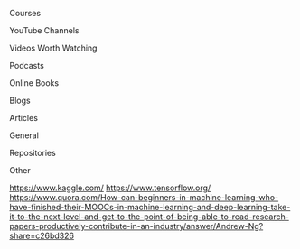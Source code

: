 Courses



YouTube Channels


Videos Worth Watching


Podcasts


Online Books


Blogs


Articles


General


Repositories




Other

https://www.kaggle.com/
https://www.tensorflow.org/
https://www.quora.com/How-can-beginners-in-machine-learning-who-have-finished-their-MOOCs-in-machine-learning-and-deep-learning-take-it-to-the-next-level-and-get-to-the-point-of-being-able-to-read-research-papers-productively-contribute-in-an-industry/answer/Andrew-Ng?share=c26bd326